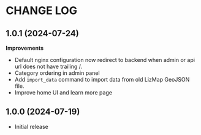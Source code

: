 CHANGE LOG
==========

1.0.1    (2024-07-24)
----------------------

**Improvements**

- Default nginx configuration now redirect to backend when admin or api url does not have trailing /.
- Category ordering in admin panel
- Add `import_data` command to import data from old LizMap GeoJSON file.
- Improve home UI and learn more page


1.0.0        (2024-07-19)
-------------------------

- Initial release